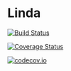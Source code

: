 # Linda

[![Build Status](https://travis-ci.org/mtanneau/Linda.jl.svg?branch=master)](https://travis-ci.org/mtanneau/Linda.jl)

[![Coverage Status](https://coveralls.io/repos/mtanneau/Linda.jl/badge.svg?branch=master&service=github)](https://coveralls.io/github/mtanneau/Linda.jl?branch=master)

[![codecov.io](http://codecov.io/github/mtanneau/Linda.jl/coverage.svg?branch=master)](http://codecov.io/github/mtanneau/Linda.jl?branch=master)

